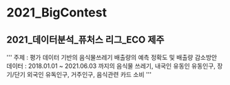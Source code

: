 # 2021_BigContest
## 2021_데이터분석_퓨처스 리그_ECO 제주
'''
주제 : 평가 데이터 기반의 음식물쓰레기 배출량의 예측 정확도 및 배출량 감소방안
데이터 : 2018.01.01 ~ 2021.06.03 까지의 음식물 쓰레기, 내국인 유동인 유동인구, 장기/단기 외국인 유독인구, 거주인구, 음식관련 카드 소비
'''
